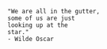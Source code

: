`````````````````````````
"We are all in the gutter, 
some of us are just
looking up at the
star." 
- Wilde Oscar
`````````````````````````
